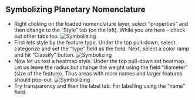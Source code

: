## Symbolizing Planetary Nomenclature
* Right clicking on the loaded nomenclature layer, select “properties” and then change to the “Style” tab (on the left). While you are here – check out other tabs too.
![Symbolizing](/images/symb1.jpg)
* First lets style by the feature type. Under the top pull-down, select categorize and set the “type” field as the field. Next, select a color ramp and hit “Classify” button.
![Symbolizing](/images/symb2.jpg)
* Now let us test a heatmap style. Under the top pull-down set heatmap. Let us leave the radius but change the weight using the field “diameter” (size of the feature). Thus areas with more names and larger features should pop-out.
![Symbolizing](/images/symb3.jpg)
* Try transparency and then the label tab. For labelling using the “name” field.
